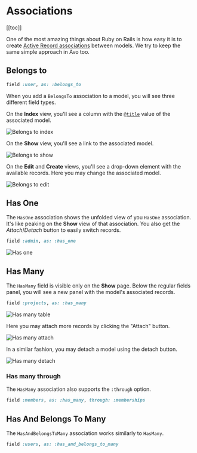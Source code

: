 # Associations

[[toc]]

One of the most amazing things about Ruby on Rails is how easy it is to create [Active Record associations](https://guides.rubyonrails.org/association_basics.html) between models. We try to keep the same simple approach in Avo too.

## Belongs to

```ruby
field :user, as: :belongs_to
```

When you add a `BelongsTo` association to a model, you will see three different field types.

On the **Index** view, you'll see a column with the [`@title`](./resources.html#setting-the-title-of-the-resource) value of the associated model.

<img :src="$withBase('/assets/img/associations/belongs-to-index.jpg')" alt="Belongs to index" class="border mb-4" />

On the **Show** view, you'll see a link to the associated model.

<img :src="$withBase('/assets/img/associations/belongs-to-show.jpg')" alt="Belongs to show" class="border mb-4" />

On the **Edit** and **Create** views, you'll see a drop-down element with the available records. Here you may change the associated model.

<img :src="$withBase('/assets/img/associations/belongs-to-edit.jpg')" alt="Belongs to edit" class="border mb-4" />

## Has One

The `HasOne` association shows the unfolded view of you `HasOne` association. It's like peaking on the **Show** view of that association. You also get the _Attach_/_Detach_ button to easily switch records.

```ruby
field :admin, as: :has_one
```

<img :src="$withBase('/assets/img/associations/has-one.jpg')" alt="Has one" class="border mb-4" />

## Has Many

The `HasMany` field is visible only on the **Show** page. Below the regular fields panel, you will see a new panel with the model's associated records.

```ruby
field :projects, as: :has_many
```

<img :src="$withBase('/assets/img/associations/has-many-table.jpg')" alt="Has many table" class="border mb-4" />

Here you may attach more records by clicking the "Attach" button.

<img :src="$withBase('/assets/img/associations/has-many-attach-modal.jpg')" alt="Has many attach" class="border mb-4" />

In a similar fashion, you may detach a model using the detach button.

<img :src="$withBase('/assets/img/associations/has-many-detach.jpg')" alt="Has many detach" class="border mb-4" />

### Has many through

The `HasMany` association also supports the `:through` option.

```ruby
field :members, as: :has_many, through: :memberships
```

## Has And Belongs To Many

The `HasAndBelongsToMany` association works similarly to `HasMany`.

```ruby
field :users, as: :has_and_belongs_to_many
```
